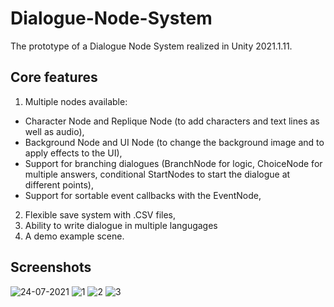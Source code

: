 # Dialogue-Node-System
The prototype of a Dialogue Node System realized in Unity 2021.1.11.

## Core features

1. Multiple nodes available:
  - Character Node and Replique Node (to add characters and text lines as well as audio),
  - Background Node and UI Node (to change the background image and to apply effects to the UI),
  - Support for branching dialogues (BranchNode for logic, ChoiceNode for multiple answers, conditional StartNodes to start the dialogue at different points),
  - Support for sortable event callbacks with the EventNode,
2. Flexible save system with .CSV files,
3. Ability to write dialogue in multiple langugages
4. A demo example scene.


## Screenshots

![24-07-2021](https://user-images.githubusercontent.com/23258134/126865414-7611ead3-2e53-4024-a84a-ba2c79370b4f.png)
![1](https://user-images.githubusercontent.com/23258134/126865611-bd488789-bbd5-4e42-9e6b-0f25ec365c6e.png)
![2](https://user-images.githubusercontent.com/23258134/126865620-fcceb628-97ea-4660-810b-2e3f2f86e548.png)
![3](https://user-images.githubusercontent.com/23258134/126894106-c7f4fe16-158c-43ce-9647-564a98c55955.jpg)
